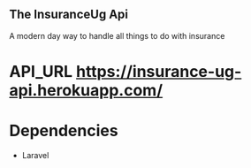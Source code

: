 ## The InsuranceUg Api

A modern  day way to handle all things to do with insurance

# API_URL https://insurance-ug-api.herokuapp.com/
# Dependencies
- Laravel

